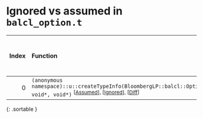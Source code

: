 # Ignored vs assumed in `balcl_option.t`

<script src="../sorttable.js"></script>

|   Index | Function                                                                                                                                                                                |   Difference in number of lines |   Function size difference in bytes | Number of lines in assumed build   | Number of bytes in assumed build   | Number of lines in ignored build   | Number of bytes in ignored build   |
|--------:|:----------------------------------------------------------------------------------------------------------------------------------------------------------------------------------------|--------------------------------:|------------------------------------:|:-----------------------------------|:-----------------------------------|:-----------------------------------|:-----------------------------------|
|       0 | `(anonymous namespace)::u::createTypeInfo(BloombergLP::balcl::OptionType::Enum, void*, void*)` <sup>\[[Assumed](0.assume.s.txt)\], \[[Ignored](0.none.s.txt)\], \[[Diff](0.diff.html)\] |                              -1 |                                   0 | 1,088                              | 4,262,864                          | 1,088                              | 4,262,864                          |
{: .sortable }
